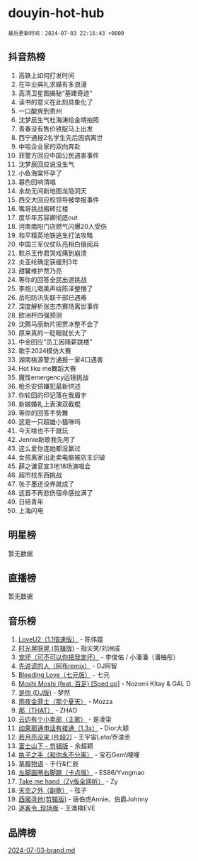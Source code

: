 # douyin-hot-hub

`最后更新时间：2024-07-03 22:16:43 +0800`

## 抖音热榜

1. 高铁上如何打发时间
1. 在毕业典礼求婚有多浪漫
1. 高清卫星图揭秘“基建奇迹”
1. 读书的意义在此刻具象化了
1. 一口酸爽到贵州
1. 沈梦辰生气杜海涛给金靖拍照
1. 青春没有售价铁腚马上出发
1. 西宁通报2名学生先后因病离世
1. 中哈企业家的双向奔赴
1. 菲警方回应中国公民遇害事件
1. 沈梦辰回应说没生气
1. 小鱼海棠怀孕了
1. 暮色回响清唱
1. 永劫无间新地图龙隐洞天
1. 西交大回应校领导被举报事件
1. 嘴哥挑战搬砖扛楼
1. 度华年苏容卿彻底out
1. 河南南阳门店燃气闪爆20人受伤
1. 和平精英地铁逃生打法攻略
1. 中国三军仪仗队亮相白俄阅兵
1. 默杀王传君哭戏痛到崩溃
1. 炎亚纶确定获缓刑3年
1. 甜馨维护贾乃亮
1. 等你的回答全民出道挑战
1. 李炮儿唱美声给陈泽整懵了
1. 岳阳防汛失联干部已遇难
1. 深度解析张志杰赛场离世事件
1. 欧洲杯四强预测
1. 沈腾马丽新片把贾冰整不会了
1. 原来真的一眨眼就长大了
1. 中金回应“员工因降薪跳楼”
1. 歌手2024模仿大赛
1. 湖南桃源警方通报一家4口遇害
1. Hot like me舞蹈大赛
1. 魔性emergency运镜挑战
1. 枪杀安倍嫌犯最新供述
1. 你轮回的印记落在我眉宇
1. 新娘婚礼上表演双截棍
1. 等你的回答手势舞
1. 这是一只超雄小猫咪吗
1. 今天啥也不干就玩
1. Jennie新歌我先用了
1. 这么爱你连她都没赢过
1. 女孩离家出走卖电脑被店主识破
1. 薛之谦官宣3地18场演唱会
1. 超市找东西挑战
1. 张子墨还没养就成了
1. 这首不再悲伤宿命感拉满了
1. 日结青年
1. 上海闪电

## 明星榜

暂无数据

## 直播榜

暂无数据

## 音乐榜

1. [LoveU2（1.1倍速版）](https://sf5-hl-cdn-tos.douyinstatic.com/obj/tos-cn-ve-2774/oQMeDffLaEmgMwgCOEMAFCI6INzoFPgWdD0rsa) - 陈伟霆
1. [时光晃呀晃 (剪辑版)](https://sf5-hl-cdn-tos.douyinstatic.com/obj/tos-cn-ve-2774/o8ACeQem3gwI1x3GIYGAfKG0LJebKFRJDwRwyW) - 指尖笑/刘洲成
1. [宠坏（可不可以你把我宠坏）](https://sf3-cdn-tos.douyinstatic.com/obj/tos-cn-ve-2774/ocWI8ft2gd0rAfXKzvKGeMQM6fVLTLfA8UJzwl) - 李俊佑 / 小潘潘（潘柚彤）
1. [先说谎的人（阿布remix）](https://sf5-hl-cdn-tos.douyinstatic.com/obj/tos-cn-ve-2774/owQtOFmAzBgxBKDOYfeCTQTgE9cDORrOQqmCZy) - DJ阿智
1. [Bleeding Love（七元版）](https://sf5-hl-cdn-tos.douyinstatic.com/obj/tos-cn-ve-2774/oEgC9eZFHQ1MfSRnrfkzFp8AayDWqAQMABBgUs) - 七元
1. [Moshi Moshi (feat. 百足) [Sped up]](https://sf3-cdn-tos.douyinstatic.com/obj/tos-cn-ve-2774/ocCPFQcXJLeroaIdQLIGAoeeYM3OAUYGDguHXz) - Nozomi Kitay & GAL D
1. [是你 (DJ版)](https://sf5-hl-cdn-tos.douyinstatic.com/obj/tos-cn-ve-2774/1ec766e572b34c42853ce6315d426850) - 梦然
1. [雨夜金菲士（那个夏天）](https://sf5-hl-cdn-tos.douyinstatic.com/obj/tos-cn-ve-2774/osPmPLDWQBBE2Z6bftCgYwkFaF4pEYEneXaZQs) - Mozza
1. [那（THAT）](https://sf5-hl-cdn-tos.douyinstatic.com/obj/tos-cn-ve-2774/oIIWGeBZCnlGx9tl0gFlCfwlQbj7QWAD8HYAGg) - ZHAO
1. [云边有个小卖部（主歌）](https://sf3-cdn-tos.douyinstatic.com/obj/tos-cn-ve-2774/okvgzOZylLA4WYUHkAhpy5DrCiqAmBjiMIkJp) - 是凌柒
1. [如果那通电话有接通（1.3x）](https://sf5-hl-cdn-tos.douyinstatic.com/obj/tos-cn-ve-2774/ocJeJKhUhAJG8EYZiEFfGFAPkD3beMQ5mwDv1e) - Dior大颖
1. [若月亮没来 (片段2)](https://sf5-hl-cdn-tos.douyinstatic.com/obj/tos-cn-ve-2774/ocQavLLjkCOeDxGyYeIMGgNAIwJ0QXE1Ve3Fzv) - 王宇宙Leto/乔浚丞
1. [富士山下 - 剪辑版](https://sf5-hl-cdn-tos.douyinstatic.com/obj/tos-cn-ve-2774/o4QGmeUZhQXvtC5BDkogeQni8WbdCBUJEYI12v) - 余超颖
1. [执子之手（和你永不分离）](https://sf5-hl-cdn-tos.douyinstatic.com/obj/tos-cn-ve-2774/oU4mUWISThYfqtA61VOl8PAQGeK2LGGQfFCZfY) - 宝石Gem\哩哩
1. [草莓物语](https://sf3-cdn-tos.douyinstatic.com/obj/tos-cn-ve-2774/okynhJ7jEAIIZBfsLgYMEI8QC3WbQNN66RKzhT) - 于行&仁辰
1. [左脚画圈右脚踢（卡点版）](https://sf5-hl-cdn-tos.douyinstatic.com/obj/tos-cn-ve-2774/oAoAIr8BJv8B7W4CEBMsaSfDWrAiF4izwIDMJg) - ES86/Yvngmao
1. [Take me hand（Zy版全网听）](https://sf3-cdn-tos.douyinstatic.com/obj/tos-cn-ve-2774/owyUoUuVpA1I7BiszAYMSqbGseWQw8P7Ea2BiR) - Zy
1. [天空之外（副歌）](https://sf3-cdn-tos.douyinstatic.com/obj/tos-cn-ve-2774/oAYn0BTp8jS8iSyZSHMUWAikyvAWI1c7aiJTr) - 弦子
1. [西厢寻他(剪辑版)](https://sf5-hl-cdn-tos.douyinstatic.com/obj/tos-cn-ve-2774/oUsAVfAQKlRNxEv5qxvIB8o5qmIWUcXbzJKJhw) - 唐伯虎Annie、伯爵Johnny
1. [逐客令_现场版](https://sf5-hl-cdn-tos.douyinstatic.com/obj/tos-cn-ve-2774/okjvqFftEMAIgLPvI8f4MT5CZVyxmDQdBOwjBv) - 王澳楠EVE

## 品牌榜

[2024-07-03-brand.md](2024-07-03-brand.md)
